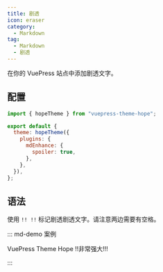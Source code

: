 ```yaml
---
title: 剧透
icon: eraser
category:
  - Markdown
tag:
  - Markdown
  - 剧透
---
```


在你的 VuePress 站点中添加剧透文字。

<!-- more -->

## 配置

```js {7} title=".vuepress/config.js"
import { hopeTheme } from "vuepress-theme-hope";

export default {
  theme: hopeTheme({
    plugins: {
      mdEnhance: {
        spoiler: true,
      },
    },
  }),
};
```

## 语法

使用 `!! !!` 标记剧透剧透文字。请注意两边需要有空格。

::: md-demo 案例

VuePress Theme Hope !!非常强大!!!

:::
